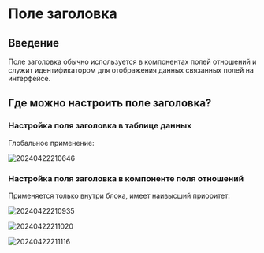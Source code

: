 # Поле заголовка

## Введение

Поле заголовка обычно используется в компонентах полей отношений и служит идентификатором для отображения данных связанных полей на интерфейсе.

## Где можно настроить поле заголовка?

### Настройка поля заголовка в таблице данных

Глобальное применение:

![20240422210646](https://static-docs.nocobase.com/20240422210646.png)

### Настройка поля заголовка в компоненте поля отношений

Применяется только внутри блока, имеет наивысший приоритет:

![20240422210935](https://static-docs.nocobase.com/20240422210935.png)

![20240422211020](https://static-docs.nocobase.com/20240422211020.png)

![20240422211116](https://static-docs.nocobase.com/20240422211116.png)